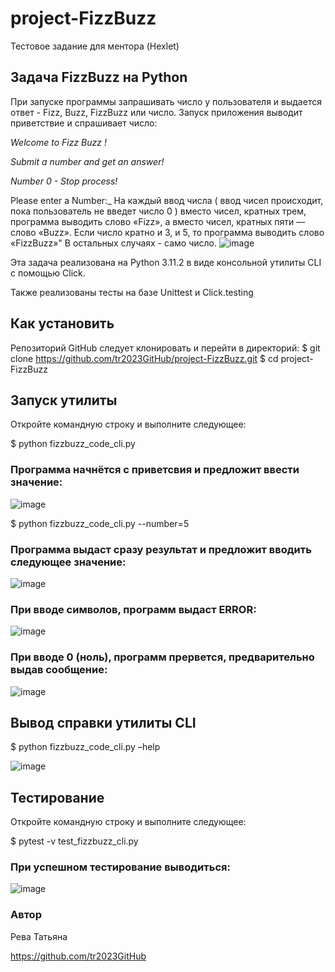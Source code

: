 # project-FizzBuzz
Тестовое задание для ментора (Hexlet)

## __Задача FizzBuzz на Python__
При запуске программы запрашивать число у пользователя
и выдается ответ - Fizz, Buzz, FizzBuzz или число.
Запуск приложения выводит приветствие и спрашивает число:

_Welcome to Fizz Buzz !_

_Submit a number and get an answer!_

_Number 0 - Stop process!_

Please enter a Number:_
На каждый ввод числа ( ввод чисел происходит, пока пользователь не введет число 0 ) вместо чисел, кратных трем, программа выводить слово «Fizz»,
а вместо чисел, кратных пяти — слово «Buzz».
Если число кратно и 3, и 5, то программа выводить слово «FizzBuzz»"
В остальных случаях - само число.
![image](https://github.com/tr2023GitHub/project-FizzBuzz/assets/130790937/68a32b86-e80f-490b-b876-1e01ae648b2d)

Эта задача реализована на Python 3.11.2 в виде консольной утилиты CLI с помощью Click.

Также реализованы тесты на базе Unittest и Click.testing
## __Как установить__
Репозиторий GitHub следует клонировать и перейти в директорий:
$ git clone https://github.com/tr2023GitHub/project-FizzBuzz.git
$ cd project-FizzBuzz

## __Запуск утилиты__
Откройте командную строку и выполните следующее:

$ python fizzbuzz_code_cli.py

### Программа начнётся с приветсвия и предложит ввести значение: ###
![image](https://github.com/tr2023GitHub/project-FizzBuzz/assets/130790937/0157a30d-0e49-43f9-9713-6a6540700e94)


$ python fizzbuzz_code_cli.py --number=5

### Программа выдаст сразу результат и предложит вводить следующее значение: ###
![image](https://github.com/tr2023GitHub/project-FizzBuzz/assets/130790937/40ca1f49-06b9-495f-9d1a-c84eb4d4a07f)

### При вводе символов, программ выдаст ERROR: ###
![image](https://github.com/tr2023GitHub/project-FizzBuzz/assets/130790937/d4c42845-9a8c-4a8d-8283-c56bc34b5c9b)

### При вводе 0 (ноль), программ прервется, предварительно выдав сообщение: ###
![image](https://github.com/tr2023GitHub/project-FizzBuzz/assets/130790937/51219a77-6e06-49e9-bde1-506741ef0195)

## __Вывод справки утилиты CLI__
$ python fizzbuzz_code_cli.py –help

![image](https://github.com/tr2023GitHub/project-FizzBuzz/assets/130790937/6431c179-19fd-4b03-8634-48f0f09e4a5c)

## __Тестирование__
Откройте командную строку и выполните следующее:

$ pytest -v test_fizzbuzz_cli.py 

### При успешном тестирование выводиться: ###
![image](https://github.com/tr2023GitHub/project-FizzBuzz/assets/130790937/8e7ce829-c9fd-4546-b139-0fcfee50510c)

### Автор ###
Рева Татьяна

https://github.com/tr2023GitHub











 

 
